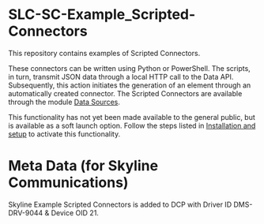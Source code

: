 # SLC-SC-Example_Scripted-Connectors

This repository contains examples of Scripted Connectors.

These connectors can be written using Python or PowerShell. The scripts, in turn, transmit JSON data through a local HTTP call to the Data API. Subsequently, this action initiates the generation of an element through an automatically created connector. The Scripted Connectors are available through the module [Data Sources](https://docs.dataminer.services/user-guide/Advanced_Modules/Data_Sources/Data_Sources.html).

This  functionality has not yet been made available to the general public, but is available as a soft launch option. Follow the steps listed in [Installation and setup](https://aka.dataminer.services/scripted-connectors) to activate this functionality.


# Meta Data (for Skyline Communications)

Skyline Example Scripted Connectors is added to DCP with Driver ID DMS-DRV-9044 & Device OID 21.
